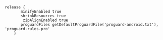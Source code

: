 

##
    release {
           minifyEnabled true
           shrinkResources true
            zipAlignEnabled true
           proguardFiles getDefaultProguardFile('proguard-android.txt'), 'proguard-rules.pro'
        }



